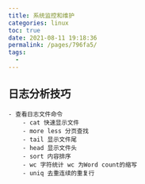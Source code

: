 ```yaml
---
title: 系统监控和维护
categories: linux
toc: true
date: 2021-08-11 19:18:36
permalink: /pages/796fa5/
tags: 
  - 
---
```


## 日志分析技巧
    
    - 查看日志文件命令
        - cat 快速显示文件
        - more less 分页查找
        - tail 显示文件尾
        - head 显示文件头
        - sort 内容排序
        - wc 字符统计 wc 为Word count的缩写
        - uniq 去重连续的重复行 